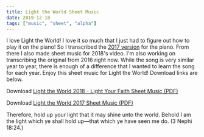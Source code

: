 ```yaml
---
title: Light the World Sheet Music
date: 2019-12-18
tags: ["music", "sheet", "alpha"]
---
```




I love Light the World! I love it so much that I just had to figure out how to play it on the piano! So I transcribed the [2017 version](https://www.youtube.com/watch?v=P_VRN7hcL_8) for the piano. From there I also made sheet music for 2018's video. I'm also working on transcribing the original from 2016 right now. While the song is very similar year to year, there is enough of a difference that I wanted to learn the song for each year. Enjoy this sheet music for Light the World! Download links are below.

Download [Light the World 2018 - Light Your Faith Sheet Music (PDF)](/files/light-the-world-sheet-music-2018.pdf)

Download [Light the World 2017 Sheet Music (PDF)](/files/light-the-world-sheet-music-2017.pdf)

Therefore, hold up your light that it may shine unto the world. Behold I am the light which ye shall hold up&mdash;that which ye have seen me do. (3 Nephi 18:24.)
